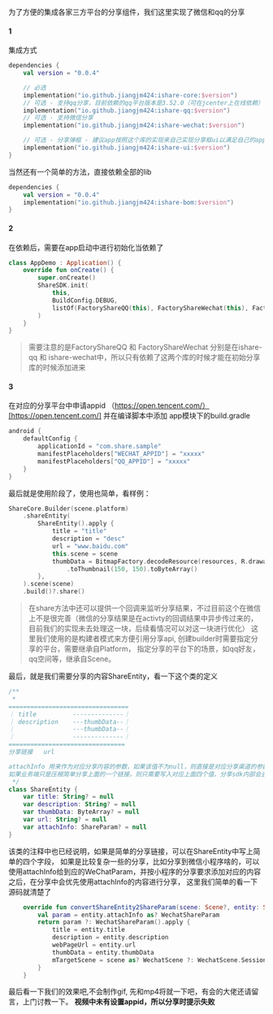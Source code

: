 ﻿为了方便的集成各家三方平台的分享组件，我们这里实现了微信和qq的分享
#### 1
集成方式
```kts
dependencies {
    val version = "0.0.4"

    // 必选
    implementation("io.github.jiangjm424:ishare-core:$version")
    // 可选 - 支持qq分享，目前依赖的qq平台版本是3.52.0（可在jcenter上在线依赖）
    implementation("io.github.jiangjm424:ishare-qq:$version")
    // 可选 - 支持微信分享
    implementation("io.github.jiangjm424:ishare-wechat:$version")

    // 可选 - 分享弹框 - 建议app按照这个库的实现来自己实现分享框ui以满足自己的app要求
    implementation("io.github.jiangjm424:ishare-ui:$version")
}
```
当然还有一个简单的方法，直接依赖全部的lib
```kt
dependencies {
    val version = "0.0.4"
    implementation("io.github.jiangjm424:ishare-bom:$version")
}
```

#### 2
在依赖后，需要在app启动中进行初始化当依赖了
```kt
class AppDemo : Application() {
    override fun onCreate() {
        super.onCreate()
        ShareSDK.init(
            this,
            BuildConfig.DEBUG,
            listOf(FactoryShareQQ(this), FactoryShareWechat(this), FactoryShareLink(this)),
        )
    }
}
```
> 需要注意的是FactoryShareQQ 和 FactoryShareWechat 分别是在ishare-qq 和 ishare-wechat中，所以只有依赖了这两个库的时候才能在初始分享库的时候添加进来

#### 3
在对应的分享平台中申请appid （https://open.tencent.com/）[https://open.tencent.com/]
并在编译脚本中添加
app模块下的build.gradle
```kts
android {
    defaultConfig {
        applicationId = "com.share.sample"
        manifestPlaceholders["WECHAT_APPID"] = "xxxxx"
        manifestPlaceholders["QQ_APPID"] = "xxxxx"
    }
}

```
最后就是使用阶段了，使用也简单，看样例：
```kt
ShareCore.Builder(scene.platform)
    .shareEntity(
        ShareEntity().apply {
            title = "title"
            description = "desc"
            url = "www.baidu.com"
            this.scene = scene
            thumbData = BitmapFactory.decodeResource(resources, R.drawable.wechat)
                .toThumbnail(150, 150).toByteArray()
        },
    ).scene(scene)
    .build()?.share()
```
> 在share方法中还可以提供一个回调来监听分享结果，不过目前这个在微信上不是很完善（微信的分享结果是在activty的回调结果中异步传过来的，目前我们的实现未去处理这一块，后续看情况可以对这一块进行优化）
这里我们使用的是构建者模式来方便引用分享api, 创建builder时需要指定分享的平台，需要继承自Platform， 指定分享的平台下的场景，如qq好友，qq空间等，继承自Scene。

最后，就是我们需要分享的内容ShareEntity，看一下这个类的定义
```kt
/**
 *
=================================
｜ title          --------------｜
｜ description    ---thumbData--｜
｜                ---thumbData--｜
｜                --------------｜
================================
分享链接   url

attachInfo 用来作为对应分享内容的参数，如果该值不为null，则直接是对应分享渠道的参数，由业务端直接生成
如果业务端只是压根简单分享上面的一个链接，则只需要写入对应上面四个值，分享sdk内部会去转换
 */
class ShareEntity {
    var title: String? = null
    var description: String? = null
    var thumbData: ByteArray? = null
    var url: String? = null
    var attachInfo: ShareParam? = null
}
```

该类的注释中也已经说明，如果是简单的分享链接，可以在ShareEntity中写上简单的四个字段， 如果是比较复杂一些的分享，比如分享到微信小程序啥的，可以使用attachInfo给到应的WeChatParam，并按小程序的分享要求添加对应的内容
之后，在分享中会优先使用attachInfo的内容进行分享， 这里我们简单的看一下源码就清楚了
```kt
    override fun convertShareEntity2ShareParam(scene: Scene?, entity: ShareEntity): WechatShareParam {
        val param = entity.attachInfo as? WechatShareParam
        return param ?: WechatShareParam().apply {
            title = entity.title
            description = entity.description
            webPageUrl = entity.url
            thumbData = entity.thumbData
            mTargetScene = scene as? WechatScene ?: WechatScene.Session
        }
    }
```

最后看一下我们的效果吧,不会制作gif, 先和mp4将就一下吧，有会的大佬还请留言，上门讨教一下。
**视频中未有设置appid，所以分享时提示失败**

